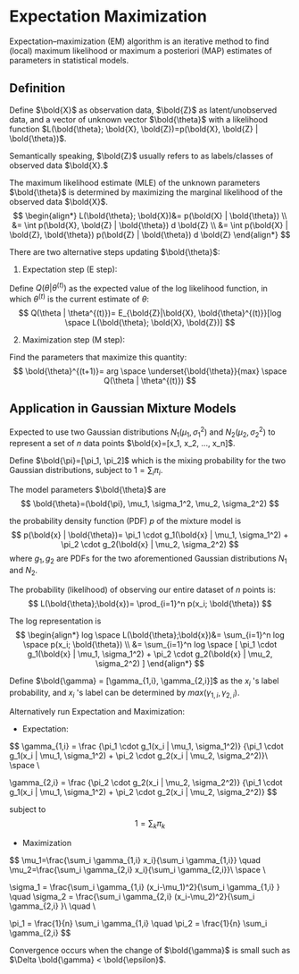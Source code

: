 # Expectation Maximization 

Expectation–maximization (EM) algorithm is an iterative method to find (local) maximum likelihood or maximum a posteriori (MAP) estimates of parameters in statistical models.

## Definition

Define $\bold{X}$ as observation data, $\bold{Z}$ as latent/unobserved data, and a vector of unknown vector $\bold{\theta}$ with a likelihood function $L(\bold{\theta}; \bold{X}, \bold{Z})=p(\bold{X}, \bold{Z} | \bold{\theta})$.

Semantically speaking, $\bold{Z}$ usually refers to as labels/classes of observed data $\bold{X}.$

The maximum likelihood estimate (MLE) of the unknown parameters $\bold{\theta}$ is determined by maximizing the marginal likelihood of the observed data $\bold{X}$.
$$
\begin{align*}
L(\bold{\theta}; \bold{X})&=
p(\bold{X} | \bold{\theta})
\\ &=
\int p(\bold{X}, \bold{Z} | \bold{\theta}) d \bold{Z}
\\ &=
\int p(\bold{X} | \bold{Z}, \bold{\theta}) p(\bold{Z} | \bold{\theta}) d \bold{Z}
\end{align*}
$$

There are two alternative steps updating $\bold{\theta}$:

1. Expectation step (E step):

Define $Q(\theta | \theta^{(t)})$ as the expected value of the log likelihood function, in which $\theta^{(t)}$ is the current estimate of $\theta$:
$$
Q(\theta | \theta^{(t)})=
E_{\bold{Z}|\bold{X}, \bold{\theta}^{(t)}}[log \space L(\bold{\theta}; \bold{X}, \bold{Z})]
$$

2. Maximization step (M step):

Find the parameters that maximize this quantity:
$$
\bold{\theta}^{(t+1)}=
arg \space \underset{\bold{\theta}}{max} \space Q(\theta | \theta^{(t)})
$$

## Application in Gaussian Mixture Models

Expected to use two Gaussian distributions $N_1(\mu_1, \sigma_1^2)$ and $N_2(\mu_2, \sigma_2^2)$ to represent a set of $n$ data points $\bold{x}=[x_1, x_2, ..., x_n]$.

Define $\bold{\pi}=[\pi_1, \pi_2]$ which is the mixing probability for the two Gaussian distributions, subject to $1 = \sum_i \pi_i$.

The model parameters $\bold{\theta}$ are
$$
\bold{\theta}=(\bold{\pi}, \mu_1, \sigma_1^2, \mu_2, \sigma_2^2)
$$

the probability density function (PDF) $p$ of the mixture model is
$$
p(\bold{x} | \bold{\theta})=
\pi_1 \cdot g_1(\bold{x} | \mu_1, \sigma_1^2)
+
\pi_2 \cdot g_2(\bold{x} | \mu_2, \sigma_2^2)
$$
where $g_1, g_2$ are PDFs for the two aforementioned Gaussian distributions $N_1$ and $N_2$.

The probability (likelihood) of observing our entire dataset of $n$ points is:
$$
L(\bold{\theta};\bold{x})=
\prod_{i=1}^n p(x_i; \bold{\theta})
$$

The log representation is
$$
\begin{align*}
log \space L(\bold{\theta};\bold{x})&=
\sum_{i=1}^n log \space p(x_i; \bold{\theta})
\\ &=
\sum_{i=1}^n log \space 
[
    \pi_1 \cdot g_1(\bold{x} | \mu_1, \sigma_1^2)
    +
    \pi_2 \cdot g_2(\bold{x} | \mu_2, \sigma_2^2)
]
\end{align*}
$$

Define $\bold{\gamma} = [\gamma_{1,i}, \gamma_{2,i}]$ as the $x_i$ 's label probability, and $x_i$ 's label can be determined by $max(\gamma_{1,i}, \gamma_{2,i})$.

Alternatively run Expectation and Maximization:

* Expectation:

$$
\gamma_{1,i} = 
\frac
{\pi_1 \cdot g_1(x_i | \mu_1, \sigma_1^2)}
{\pi_1 \cdot g_1(x_i | \mu_1, \sigma_1^2)
+
\pi_2 \cdot g_2(x_i | \mu_2, \sigma_2^2)}\\
\space
\\

\gamma_{2,i} = 
\frac
{\pi_2 \cdot g_2(x_i | \mu_2, \sigma_2^2)}
{\pi_1 \cdot g_1(x_i | \mu_1, \sigma_1^2)
+
\pi_2 \cdot g_2(x_i | \mu_2, \sigma_2^2)}
$$

subject to
$$
1 = \sum_k \pi_k
$$

* Maximization

$$
\mu_1=\frac{\sum_i \gamma_{1,i} x_i}{\sum_i \gamma_{1,i}}
\quad
\mu_2=\frac{\sum_i \gamma_{2,i} x_i}{\sum_i \gamma_{2,i}}\\
\space
\\

\sigma_1 = \frac{\sum_i \gamma_{1,i} (x_i-\mu_1)^2}{\sum_i \gamma_{1,i} }
\quad
\sigma_2 = \frac{\sum_i \gamma_{2,i} (x_i-\mu_2)^2}{\sum_i \gamma_{2,i} }\\
\quad
\\

\pi_1 = \frac{1}{n} \sum_i \gamma_{1,i}
\quad
\pi_2 = \frac{1}{n} \sum_i \gamma_{2,i}
$$

Convergence occurs when the change of $\bold{\gamma}$ is small such as $\Delta \bold{\gamma} < \bold{\epsilon}$.